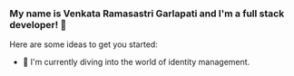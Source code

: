 ### My name is Venkata Ramasastri Garlapati and I'm a full stack developer! 👋

Here are some ideas to get you started:

- 🌱 I'm currently diving into the world of identity management.

<!--
**VenkatGarlapati/VenkatGarlapati** is a ✨ _special_ ✨ repository because its `README.md` (this file) appears on your GitHub profile.

Here are some ideas to get you started:

- 🔭 I’m currently working on ...
- 🌱 I’m currently learning ...
- 👯 I’m looking to collaborate on ...
- 🤔 I’m looking for help with ...
- 💬 Ask me about ...
- 📫 How to reach me: ...
- 😄 Pronouns: ...
- ⚡ Fun fact: ...
-->

